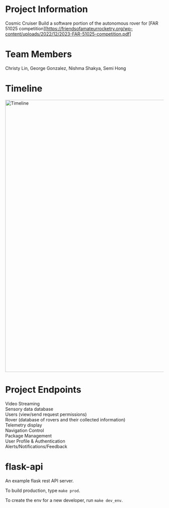# Project Information
Cosmic Cruiser
Build a software portion of the autonomous rover for [FAR 51025 competition][https://friendsofamateurrocketry.org/wp-content/uploads/2022/12/2023-FAR-51025-competition.pdf]

# Team Members
Christy Lin, George Gonzalez, Nishma Shakya, Semi Hong

# Timeline
<img width="865" alt="Timeline" src="https://github.com/semsemihere/cosmic_cruiser/assets/71098021/fe8d4a7d-78ba-4fe9-b3ad-4a92f9576cb9">

# Project Endpoints
Video Streaming
<br> Sensory data database
<br> Users (view/send request permissions)
<br> Rover (database of rovers and their collected information)
<br> Telemetry display
<br> Navigation Control
<br> Package Management
<br> User Profile & Authentication
<br> Alerts/Notifications/Feedback


# flask-api
An example flask rest API server.

To build production, type `make prod`.

To create the env for a new developer, run `make dev_env`.
